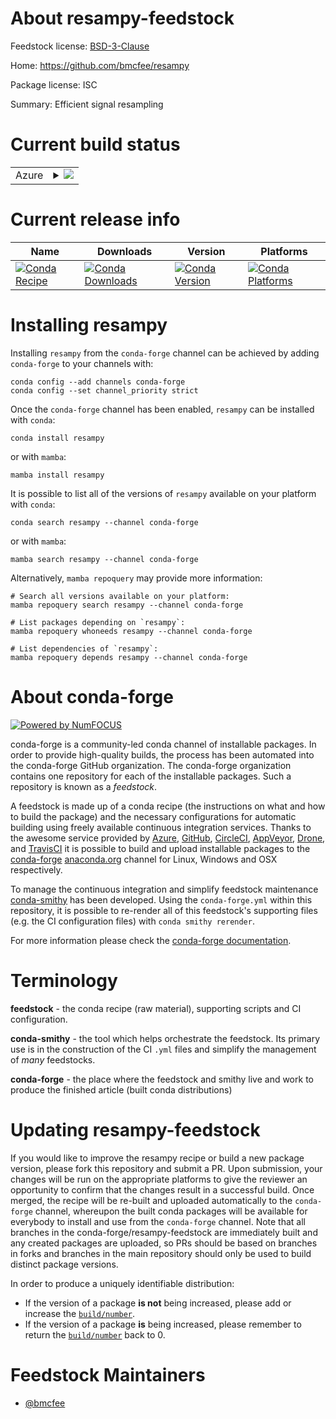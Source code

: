 About resampy-feedstock
=======================

Feedstock license: [BSD-3-Clause](https://github.com/conda-forge/resampy-feedstock/blob/main/LICENSE.txt)

Home: https://github.com/bmcfee/resampy

Package license: ISC

Summary: Efficient signal resampling

Current build status
====================


<table>
    
  <tr>
    <td>Azure</td>
    <td>
      <details>
        <summary>
          <a href="https://dev.azure.com/conda-forge/feedstock-builds/_build/latest?definitionId=3532&branchName=main">
            <img src="https://dev.azure.com/conda-forge/feedstock-builds/_apis/build/status/resampy-feedstock?branchName=main">
          </a>
        </summary>
        <table>
          <thead><tr><th>Variant</th><th>Status</th></tr></thead>
          <tbody><tr>
              <td>linux_64</td>
              <td>
                <a href="https://dev.azure.com/conda-forge/feedstock-builds/_build/latest?definitionId=3532&branchName=main">
                  <img src="https://dev.azure.com/conda-forge/feedstock-builds/_apis/build/status/resampy-feedstock?branchName=main&jobName=linux&configuration=linux%20linux_64_" alt="variant">
                </a>
              </td>
            </tr><tr>
              <td>osx_64</td>
              <td>
                <a href="https://dev.azure.com/conda-forge/feedstock-builds/_build/latest?definitionId=3532&branchName=main">
                  <img src="https://dev.azure.com/conda-forge/feedstock-builds/_apis/build/status/resampy-feedstock?branchName=main&jobName=osx&configuration=osx%20osx_64_" alt="variant">
                </a>
              </td>
            </tr><tr>
              <td>win_64</td>
              <td>
                <a href="https://dev.azure.com/conda-forge/feedstock-builds/_build/latest?definitionId=3532&branchName=main">
                  <img src="https://dev.azure.com/conda-forge/feedstock-builds/_apis/build/status/resampy-feedstock?branchName=main&jobName=win&configuration=win%20win_64_" alt="variant">
                </a>
              </td>
            </tr>
          </tbody>
        </table>
      </details>
    </td>
  </tr>
</table>

Current release info
====================

| Name | Downloads | Version | Platforms |
| --- | --- | --- | --- |
| [![Conda Recipe](https://img.shields.io/badge/recipe-resampy-green.svg)](https://anaconda.org/conda-forge/resampy) | [![Conda Downloads](https://img.shields.io/conda/dn/conda-forge/resampy.svg)](https://anaconda.org/conda-forge/resampy) | [![Conda Version](https://img.shields.io/conda/vn/conda-forge/resampy.svg)](https://anaconda.org/conda-forge/resampy) | [![Conda Platforms](https://img.shields.io/conda/pn/conda-forge/resampy.svg)](https://anaconda.org/conda-forge/resampy) |

Installing resampy
==================

Installing `resampy` from the `conda-forge` channel can be achieved by adding `conda-forge` to your channels with:

```
conda config --add channels conda-forge
conda config --set channel_priority strict
```

Once the `conda-forge` channel has been enabled, `resampy` can be installed with `conda`:

```
conda install resampy
```

or with `mamba`:

```
mamba install resampy
```

It is possible to list all of the versions of `resampy` available on your platform with `conda`:

```
conda search resampy --channel conda-forge
```

or with `mamba`:

```
mamba search resampy --channel conda-forge
```

Alternatively, `mamba repoquery` may provide more information:

```
# Search all versions available on your platform:
mamba repoquery search resampy --channel conda-forge

# List packages depending on `resampy`:
mamba repoquery whoneeds resampy --channel conda-forge

# List dependencies of `resampy`:
mamba repoquery depends resampy --channel conda-forge
```


About conda-forge
=================

[![Powered by
NumFOCUS](https://img.shields.io/badge/powered%20by-NumFOCUS-orange.svg?style=flat&colorA=E1523D&colorB=007D8A)](https://numfocus.org)

conda-forge is a community-led conda channel of installable packages.
In order to provide high-quality builds, the process has been automated into the
conda-forge GitHub organization. The conda-forge organization contains one repository
for each of the installable packages. Such a repository is known as a *feedstock*.

A feedstock is made up of a conda recipe (the instructions on what and how to build
the package) and the necessary configurations for automatic building using freely
available continuous integration services. Thanks to the awesome service provided by
[Azure](https://azure.microsoft.com/en-us/services/devops/), [GitHub](https://github.com/),
[CircleCI](https://circleci.com/), [AppVeyor](https://www.appveyor.com/),
[Drone](https://cloud.drone.io/welcome), and [TravisCI](https://travis-ci.com/)
it is possible to build and upload installable packages to the
[conda-forge](https://anaconda.org/conda-forge) [anaconda.org](https://anaconda.org/)
channel for Linux, Windows and OSX respectively.

To manage the continuous integration and simplify feedstock maintenance
[conda-smithy](https://github.com/conda-forge/conda-smithy) has been developed.
Using the ``conda-forge.yml`` within this repository, it is possible to re-render all of
this feedstock's supporting files (e.g. the CI configuration files) with ``conda smithy rerender``.

For more information please check the [conda-forge documentation](https://conda-forge.org/docs/).

Terminology
===========

**feedstock** - the conda recipe (raw material), supporting scripts and CI configuration.

**conda-smithy** - the tool which helps orchestrate the feedstock.
                   Its primary use is in the construction of the CI ``.yml`` files
                   and simplify the management of *many* feedstocks.

**conda-forge** - the place where the feedstock and smithy live and work to
                  produce the finished article (built conda distributions)


Updating resampy-feedstock
==========================

If you would like to improve the resampy recipe or build a new
package version, please fork this repository and submit a PR. Upon submission,
your changes will be run on the appropriate platforms to give the reviewer an
opportunity to confirm that the changes result in a successful build. Once
merged, the recipe will be re-built and uploaded automatically to the
`conda-forge` channel, whereupon the built conda packages will be available for
everybody to install and use from the `conda-forge` channel.
Note that all branches in the conda-forge/resampy-feedstock are
immediately built and any created packages are uploaded, so PRs should be based
on branches in forks and branches in the main repository should only be used to
build distinct package versions.

In order to produce a uniquely identifiable distribution:
 * If the version of a package **is not** being increased, please add or increase
   the [``build/number``](https://docs.conda.io/projects/conda-build/en/latest/resources/define-metadata.html#build-number-and-string).
 * If the version of a package **is** being increased, please remember to return
   the [``build/number``](https://docs.conda.io/projects/conda-build/en/latest/resources/define-metadata.html#build-number-and-string)
   back to 0.

Feedstock Maintainers
=====================

* [@bmcfee](https://github.com/bmcfee/)

